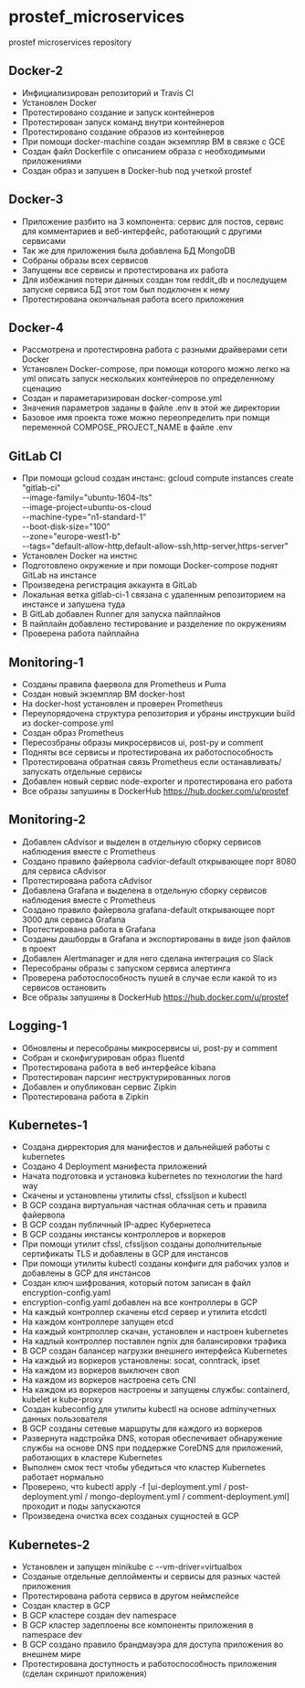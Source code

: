 # prostef_microservices
prostef microservices repository

## Docker-2
- Инфициализирован репозиторий и Travis CI
- Установлен Docker
- Протестировано создание и запуск контейнеров
- Протестирован запуск команд внутри контейнеров
- Протестировано создание образов из контейнеров
- При помощи docker-machine создан экземпляр ВМ в связке с GCE
- Создан файл Dockerfile с описанием образа с необходимыми приложениями
- Создан образ и запушен в Docker-hub под учеткой prostef

## Docker-3
- Приложение разбито на 3 компонента: сервис для постов, сервис для комментариев и веб-интерфейс, работающий с другими сервисами
- Так же для приложения была добавлена БД MongoDB
- Собраны образы всех сервисов
- Запущены все сервисы и протестирована их работа
- Для избежания потери данных создан том reddit_db и последущем запуске сервиса БД этот том был подключен к нему
- Протестирована окончальная работа всего приложения

## Docker-4
- Рассмотрена и протестировна работа с разными драйверами сети Docker
- Установлен Docker-compose, при помощи которого можно легко на yml описать запуск нескольких контейнеров по определенному сценацию
- Создан и параметаризирован docker-compose.yml
- Значения параметров заданы в файле .env в этой же директории
- Базовое имя проекта тоже можно переопределить при помщи переменной COMPOSE_PROJECT_NAME в файле .env

## GitLab CI
- При помощи gcloud создан инстанс: gcloud compute instances create "gitlab-ci" \
        --image-family="ubuntu-1604-lts" \
        --image-project=ubuntu-os-cloud \
        --machine-type="n1-standard-1" \
        --boot-disk-size="100" \
        --zone="europe-west1-b" \
        --tags="default-allow-http,default-allow-ssh,http-server,https-server"
- Установлен Docker на инстнс
- Подготовлено окружение и при помощи Docker-compose поднят GitLab на инстансе
- Произведена регистрация аккаунта в GitLab
- Локальная ветка gitlab-ci-1 связана с удаленным репозиторием на инстансе и запушена туда
- В GitLab добавлен Runner для запуска пайплайнов
- В пайплайн добавлено тестирование и разделение по окружениям
- Проверена работа пайплайна

## Monitoring-1
- Созданы правила фаервола для Prometheus и Puma
- Создан новый экземпляр ВМ docker-host
- На docker-host установлен и проверен Prometheus
- Переупорядочена структура репозитория и убраны инструкции build из docker-compose.yml
- Создан образ Prometheus
- Пересозбраны образы микросервисов ui, post-py и comment
- Подняты все сервисы и протестирована их работоспособность
- Протестирована обратная связь Prometheus если останавливать/запускать отдельные сервисы
- Добавлен новый сервис node-exporter и протестирована его работа
- Все образы запушины в DockerHub https://hub.docker.com/u/prostef

## Monitoring-2
- Добавлен cAdvisor и выделен в отдельную сборку сервисов наблюдения вместе с Prometheus
- Создано правило файервола cadvior-default открывающее порт 8080 для сервиса cAdvisor
- Протестирована работа cAdvisor
- Добавлена Grafana и выделена в отдельную сборку сервисов наблюдения вместе с Prometheus
- Создано правило файервола grafana-default открывающее порт 3000 для сервиса Grafana
- Протестирована работа в Grafana
- Созданы дашборды в Grafana и экспортированы в виде json файлов в проект
- Добавлен Alertmanager и для него сделана интеграция со Slack
- Пересобраны образы с запуском сервиса алертинга
- Проверена работоспособность пушей в случае если какой то из сервисов остановить
- Все образы запушины в DockerHub https://hub.docker.com/u/prostef

## Logging-1
- Обновлены и пересобраны микросервисы ui, post-py и comment
- Собран и сконфигурирован образ fluentd
- Протестирована работа в веб интерфейсе kibana
- Протестирован парсинг неструктурированных логов
- Добавлен и опубликован сервис Zipkin
- Протестирована работа в Zipkin

## Kubernetes-1
- Создана дирректория для манифестов и дальнейшей работы с kubernetes
- Создано 4 Deployment манифеста приложений
- Начата подготовка и установка kubernetes по технологии the hard way
- Скачены и установлены утилиты cfssl, cfssljson и kubectl
- В GCP создана виртуальная частная облачная сеть и правила файервола
- В GCP создан публичный IP-адрес Кубернетеса
- В GCP созданы инстансы контроллеров и воркеров
- При помощи утилит cfssl, cfssljson созданы дополнительные сертификаты TLS и добавлены в GCP для инстансов
- При помощи утилиты kubectl созданы конфиги для рабочих узлов и добавлены в GCP для инстансов
- Создан ключ шифрования, который потом записан в файл encryption-config.yaml
- encryption-config.yaml добавлен на все контроллеры в GCP
- На каждый контроллер скачены etcd сервер и утилита etcdctl
- На каждом контроллере запущен etcd
- На каждый контрполлер скачан, установлен и настроен kubernetes
- На кадлый контроллер поставлен ngnix для балансировки трафика
- В GCP создан балансер нагрузки внешнего интерфейса Kubernetes
- На каждый из воркеров установлены: socat, conntrack, ipset
- На каждом из воркеров выключен своп
- На каждом из воркеров настроена сеть CNI
- На каждом из воркеров настроены и запущены службы: containerd, kubelet и kube-proxy
- Создан kubeconfig для утилиты kubectl на основе adminучетных данных пользователя
- В GCP созданы сетевые маршруты для каждого из воркеров
- Развернута надстройка DNS, которая обеспечивает обнаружение службы на основе DNS при поддержке CoreDNS для приложений, работающих в кластере Kubernetes
- Выполнен смок тест чтобы убедиться что кластер Kubernetes работает нормально
- Проверено, что kubectl apply -f [ui-deployment.yml / post-deployment.yml / mongo-deployment.yml / comment-deployment.yml] проходит и поды запускаются
- Произведена очистка всех созданых сущностей в GCP

## Kubernetes-2
- Установлен и запущен minikube с --vm-driver=virtualbox
- Созданые отдельные деплойменты и сервисы для разных частей приложения
- Протестирована работа сервиса в другом неймспейсе
- Создан кластер в GCP
- В GCP кластере создан dev namespace
- В GCP кластер задеплоены все компоненты приложения в namespace dev
- В GCP создано правило брандмауэра для доступа приложения во внешнем мире
- Протестирована доступность и работоспособность приложения (сделан скриншот приложения)
